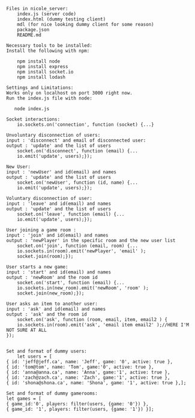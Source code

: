     Files in nicole_server:
        index.js (server code)
        index.html (dummy testing client)
        mdl (for nice looking dummy client for some reason)
        package.json 
        README.md
    
    Necessary tools to be installed: 
    Install the following with npm: 

        npm install node
        npm install express
        npm install socket.io
        npm install lodash
    
    Settings and Limitations:
    Works only on localhost on port 3000 right now. 
    Run the index.js file with node:
       
       node index.js
    
    Socket interactions:
        io.sockets.on('connection', function (socket) {...}
    
    Unvoluntary disconnection of users:
    input : 'disconnect' and email of disconnected user:
    output : 'update' and the list of users
        socket.on('disconnect', function (email) {...
        io.emit('update', users);});
    
    New User:
    input : 'newUser' and id(email) and names
    output : 'update' and the list of users
        socket.on('newUser', function (id, name) {...
        io.emit('update', users);});
    
    Voluntary disconnection of user: 
    input : 'leave' and id(email) and names
    output : 'update' and the list of users
        socket.on('leave', function (email) {...
        io.emit('update', users);});
    
    User joining a game room :
    input : 'join' and id(email) and names
    output : 'newPlayer' in the specific room and the new user list
        socket.on('join', function (email, room) {...
        io.sockets.in(room).emit('newPlayer', 'email' );
        socket.join(room);});
    
    User starts a new game:
    input : 'start' and id(email) and names
    output : 'newRoom' and the room id
        socket.on('start', function (email) {...
        io.sockets.in(new_room).emit('newRoom', 'room' );
        socket.join(new_room);});
    
    User asks an item to another user:
    input : 'ask' and id(email) and names
    output : 'ask' and the room id
        socket.on('ask', function (room, email, item, email2 ) {
        io.sockets.in(room).emit('ask', 'email item email2' );//HERE I'M NOT SURE AT ALL
    });


    Set and format of dummy users:
        let users = [
    { id: 'jeff@jeff.ca', name: 'Jeff', game: '0', active: true },
    { id: 'tom@tom', name: 'Tom', game:'0', active: true },
    { id: 'anna@anna.ca', name: 'Anna', game:'1', active: true },
    { id: 'zach@zach.ca', name: 'Zach', game:'1', active: true },
    { id: 'shona@shona.ca', name: 'Shona', game: '1', active: true },];
    
    Set and format of dummy gamerooms:
    let games = [
    { game_id:'0', players: filter(users, {game: '0'}) },
    { game_id: '1', players: filter(users, {game: '1'}) }];
    



